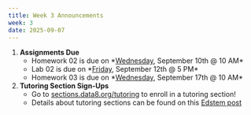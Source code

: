 ```yaml
---
title: Week 3 Announcements
week: 3
date: 2025-09-07
---
```


1. **Assignments Due**
    * <!--{{site.links.hw.hw02}}-->Homework 02 is due on *<u>Wednesday</u>, September 10th @ 10 AM*
    * <!--{{site.links.lab.lab02}}-->Lab 02 is due on *<u>Friday</u>, September 12th @ 5 PM*
    * <!--{{site.links.hw.hw02}}-->Homework 03 is due on *<u>Wednesday</u>, September 17th @ 10 AM*
2. **Tutoring Section Sign-Ups**
    * Go to [sections.data8.org/tutoring](https://sections.data8.org/tutoring) to enroll in a tutoring section!
    * Details about tutoring sections can be found on this [Edstem post](https://edstem.org/us/courses/83132/discussion/6919060)